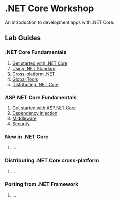 # .NET Core Workshop
An introduction to development apps with .NET Core.

## Lab Guides

### .NET Core Fundamentals

1. [Get started with .NET Core](./labs/01-net-core-fundamentals/01-get-started-with-net-core.md)
2. [Using .NET Standard](./labs/01-net-core-fundamentals/02-using-net-standard.md)
3. [Cross-platform .NET](./labs/01-net-core-fundamentals/03-cross-platform-net.md)
4. [Global Tools](./labs/01-net-core-fundamentals/04-global-tools.md)
5. [Distributing .NET Core](./labs/01-net-core-fundamentals/05-distributing-net-core.md)

### ASP.NET Core Fundamentals

1. [Get started with ASP.NET Core](./labs/02-asp-net-core-fundamentals/01-get-started-with-asp-net-core.md)
2. [Dependency injection](./labs/02-asp-net-core-fundamentals/02-dependency-injection.md)
3. [Middleware](./labs/02-asp-net-core-fundamentals/03-middleware.md)
4. [Security](./labs/02-asp-net-core-fundamentals/04-security.md)

### New in .NET Core

1. ...

### Distributing .NET Core cross-platform

1. ...

### Porting from .NET Framework

1. ...